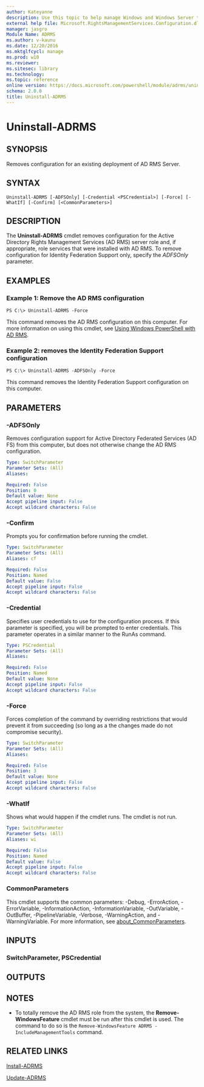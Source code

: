 ```yaml
---
author: Kateyanne
description: Use this topic to help manage Windows and Windows Server technologies with Windows PowerShell.
external help file: Microsoft.RightsManagementServices.Configuration.dll-Help.xml
manager: jasgro
Module Name: ADRMS
ms.author: v-kaunu
ms.date: 12/20/2016
ms.mktglfcycl: manage
ms.prod: w10
ms.reviewer: 
ms.sitesec: library
ms.technology: 
ms.topic: reference
online version: https://docs.microsoft.com/powershell/module/adrms/uninstall-adrms?view=windowsserver2016-ps&wt.mc_id=ps-gethelp
schema: 2.0.0
title: Uninstall-ADRMS
---
```


# Uninstall-ADRMS

## SYNOPSIS
Removes configuration for an existing deployment of AD RMS Server.

## SYNTAX

```
Uninstall-ADRMS [-ADFSOnly] [-Credential <PSCredential>] [-Force] [-WhatIf] [-Confirm] [<CommonParameters>]
```

## DESCRIPTION
The **Uninstall-ADRMS** cmdlet removes configuration for the Active Directory Rights Management Services (AD RMS) server role and, if appropriate, role services that were installed with AD RMS.
To remove configuration for Identity Federation Support only, specify the *ADFSOnly* parameter.

## EXAMPLES

### Example 1: Remove the AD RMS configuration
```
PS C:\> Uninstall-ADRMS -Force
```

This command removes the AD RMS configuration on this computer.
For more information on using this cmdlet, see [Using Windows PowerShell with AD RMS](https://go.microsoft.com/fwlink/?LinkId=136806).

### Example 2: removes the Identity Federation Support configuration
```
PS C:\> Uninstall-ADRMS -ADFSOnly -Force
```

This command removes the Identity Federation Support configuration on this computer.

## PARAMETERS

### -ADFSOnly
Removes configuration support for Active Directory Federated Services (AD FS) from this computer, but does not otherwise change the AD RMS configuration.

```yaml
Type: SwitchParameter
Parameter Sets: (All)
Aliases: 

Required: False
Position: 0
Default value: None
Accept pipeline input: False
Accept wildcard characters: False
```

### -Confirm
Prompts you for confirmation before running the cmdlet.

```yaml
Type: SwitchParameter
Parameter Sets: (All)
Aliases: cf

Required: False
Position: Named
Default value: False
Accept pipeline input: False
Accept wildcard characters: False
```

### -Credential
Specifies user credentials to use for the configuration process.
If this parameter is specified, you will be prompted to enter credentials.
This parameter operates in a similar manner to the RunAs command.

```yaml
Type: PSCredential
Parameter Sets: (All)
Aliases: 

Required: False
Position: Named
Default value: None
Accept pipeline input: False
Accept wildcard characters: False
```

### -Force
Forces completion of the command by overriding restrictions that would prevent it from succeeding (so long as a the changes made do not compromise security).

```yaml
Type: SwitchParameter
Parameter Sets: (All)
Aliases: 

Required: False
Position: 3
Default value: None
Accept pipeline input: False
Accept wildcard characters: False
```

### -WhatIf
Shows what would happen if the cmdlet runs.
The cmdlet is not run.

```yaml
Type: SwitchParameter
Parameter Sets: (All)
Aliases: wi

Required: False
Position: Named
Default value: False
Accept pipeline input: False
Accept wildcard characters: False
```

### CommonParameters
This cmdlet supports the common parameters: -Debug, -ErrorAction, -ErrorVariable, -InformationAction, -InformationVariable, -OutVariable, -OutBuffer, -PipelineVariable, -Verbose, -WarningAction, and -WarningVariable. For more information, see [about_CommonParameters](https://go.microsoft.com/fwlink/?LinkID=113216).

## INPUTS

### SwitchParameter, PSCredential

## OUTPUTS

## NOTES
* To totally remove the AD RMS role from the system, the **Remove-WindowsFeature** cmdlet must be run after this cmdlet is used. The command to do so is the `Remove-WindowsFeature ADRMS -IncludeManagementTools` command.

## RELATED LINKS

[Install-ADRMS](./Install-ADRMS.md)

[Update-ADRMS](./Update-ADRMS.md)

